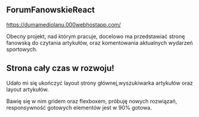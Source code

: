 ## ForumFanowskieReact

https://dumamediolanu.000webhostapp.com/

Obecny projekt, nad którym pracuje, docelowo ma przedstawiać stronę fanowską do czytania artykułów, oraz komentowania aktualnych wydarzeń sportowych.

## Strona cały czas w rozwoju! 

Udało mi się ukończyć layout strony głównej,wyszukiwarka artykułów oraz layout artykułów.

Bawię się w nim gridem oraz flexboxem, próbuję nowych rozwiązań, responsywność gotowych elementów jest w 90% gotowa.

